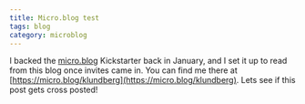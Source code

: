 ```yaml
---
title: Micro.blog test
tags: blog
category: microblog
---
```


I backed the [micro.blog](https://micro.blog) Kickstarter back in January, and I set it up to read from this blog once invites came in. You can find me there at [https://micro.blog/klundberg](https://micro.blog/klundberg). Lets see if this post gets cross posted!
